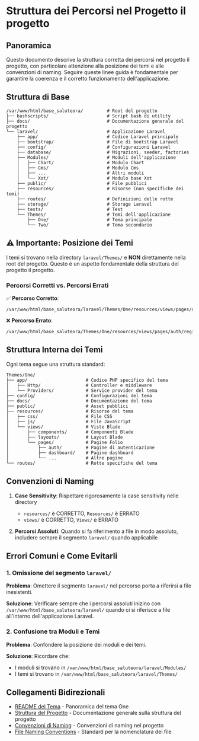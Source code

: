 # Struttura dei Percorsi nel Progetto il progetto

## Panoramica
Questo documento descrive la struttura corretta dei percorsi nel progetto il progetto, con particolare attenzione alla posizione dei temi e alle convenzioni di naming. Seguire queste linee guida è fondamentale per garantire la coerenza e il corretto funzionamento dell'applicazione.

## Struttura di Base

```
/var/www/html/base_saluteora/         # Root del progetto
├── bashscripts/                      # Script bash di utility
├── docs/                             # Documentazione generale del progetto
└── laravel/                          # Applicazione Laravel
    ├── app/                          # Codice Laravel principale
    ├── bootstrap/                    # File di bootstrap Laravel
    ├── config/                       # Configurazioni Laravel
    ├── database/                     # Migrazioni, seeder, factories
    ├── Modules/                      # Moduli dell'applicazione
    │   ├── Chart/                    # Modulo Chart
    │   ├── Cms/                      # Modulo Cms
    │   ├── ...                       # Altri moduli
    │   └── Xot/                      # Modulo base Xot
    ├── public/                       # File pubblici
    ├── resources/                    # Risorse (non specifiche dei temi)
    ├── routes/                       # Definizioni delle rotte
    ├── storage/                      # Storage Laravel
    ├── tests/                        # Test
    └── Themes/                       # Temi dell'applicazione
        ├── One/                      # Tema principale
        └── Two/                      # Tema secondario
```

## ⚠️ Importante: Posizione dei Temi

I temi si trovano nella directory `laravel/Themes/` e **NON** direttamente nella root del progetto. Questo è un aspetto fondamentale della struttura del progetto il progetto.

### Percorsi Corretti vs. Percorsi Errati

✅ **Percorso Corretto**:
```
/var/www/html/base_saluteora/laravel/Themes/One/resources/views/pages/auth/register.blade.php
```

❌ **Percorso Errato**:
```
/var/www/html/base_saluteora/Themes/One/resources/views/pages/auth/register.blade.php
```

## Struttura Interna dei Temi

Ogni tema segue una struttura standard:

```
Themes/One/
├── app/                      # Codice PHP specifico del tema
│   ├── Http/                 # Controller e middleware
│   └── Providers/            # Service provider del tema
├── config/                   # Configurazioni del tema
├── docs/                     # Documentazione del tema
├── public/                   # Asset pubblici
├── resources/                # Risorse del tema
│   ├── css/                  # File CSS
│   ├── js/                   # File JavaScript
│   └── views/                # Viste Blade
│       ├── components/       # Componenti Blade
│       ├── layouts/          # Layout Blade
│       └── pages/            # Pagine Folio
│           ├── auth/         # Pagine di autenticazione
│           ├── dashboard/    # Pagine dashboard
│           └── ...           # Altre pagine
└── routes/                   # Rotte specifiche del tema
```

## Convenzioni di Naming

1. **Case Sensitivity**: Rispettare rigorosamente la case sensitivity nelle directory
   - `resources/` è CORRETTO, `Resources/` è ERRATO
   - `views/` è CORRETTO, `Views/` è ERRATO

2. **Percorsi Assoluti**: Quando si fa riferimento a file in modo assoluto, includere sempre il segmento `laravel/` quando applicabile

## Errori Comuni e Come Evitarli

### 1. Omissione del segmento `laravel/`

**Problema**: Omettere il segmento `laravel/` nel percorso porta a riferirsi a file inesistenti.

**Soluzione**: Verificare sempre che i percorsi assoluti inizino con `/var/www/html/base_saluteora/laravel/` quando ci si riferisce a file all'interno dell'applicazione Laravel.

### 2. Confusione tra Moduli e Temi

**Problema**: Confondere la posizione dei moduli e dei temi.

**Soluzione**: Ricordare che:
- I moduli si trovano in `/var/www/html/base_saluteora/laravel/Modules/`
- I temi si trovano in `/var/www/html/base_saluteora/laravel/Themes/`

## Collegamenti Bidirezionali

- [README del Tema](./README.md) - Panoramica del tema One
- [Struttura del Progetto](../../Modules/Xot/docs/architecture/struttura-progetto.md) - Documentazione generale sulla struttura del progetto
- [Convenzioni di Naming](../../Modules/Xot/docs/namespace-conventions.md) - Convenzioni di naming nel progetto
- [File Naming Conventions](../../../../docs/standards/file_naming_conventions.md) - Standard per la nomenclatura dei file
